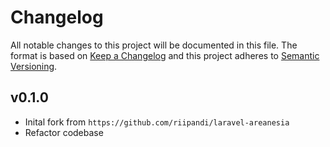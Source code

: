 # Changelog
All notable changes to this project will be documented in this file.
The format is based on [Keep a Changelog][keepachangelog] and this project adheres to [Semantic Versioning][semver].

## v0.1.0
- Inital fork from `https://github.com/riipandi/laravel-areanesia`
- Refactor codebase

[keepachangelog]:https://keepachangelog.com/en/1.0.0/
[semver]:https://semver.org/spec/v2.0.0.html
